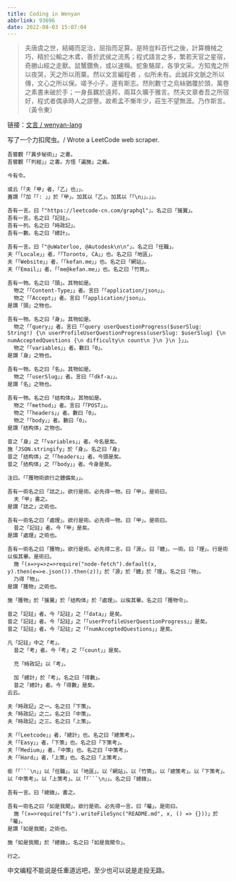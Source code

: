 ```yaml
---
title: Coding in Wenyan
abbrlink: 93696
date: 2022-08-03 15:07:04
---
```


> 夫唐虞之世，結繩而足治，屈指而足算。是時豈料百代之後，計算機械之巧，精於公輸之木鳶，善於武侯之流馬；程式語言之多，繁若天官之星宿，奇勝山經之走獸。鼠蟹鑽魚，或以速稱。蛇象駱犀，各爭文采。方知鬼之所以夜哭，天之所以雨粟。然以文言編程者 ，似所未有。此誠非文脈之所以傳，文心之所以保。嗟予小子，遂有斯志。然則數寸之烏絲猶覆於頭，萬卷之素書未破於手；一身長羈於遠邦，兩耳久曠于雅言。然夫文章者吾之所宿好，程式者偶承時人之謬譽。故希孟不慚年少，莊生不望無涯。乃作斯言。 （黃令東）

链接：[文言 / wenyan-lang](https://wy-lang.org/)

写了一个力扣爬虫。/ Wrote a LeetCode web scraper.

```
吾嘗觀「「異步秘術」」之書。
吾嘗觀「「列經」」之書。方悟「遍施」之義。

今有令。

或云「「夫「甲」者，「乙」也」」。
蓋謂「「加「「: 」」於「甲」。加其以「乙」。加其以「「\n」」。」」。

吾有一言。曰「"https://leetcode-cn.com/graphql"」。名之曰「猨翼」。
吾有一言。名之曰「記註」。
吾有一列。名之曰「時政記」。
吾有一數。名之曰「總計」。

吾有一言。曰「"@uWaterloo, @Autodesk\n\n"」。名之曰「任職」。
夫「「Locale」」者，「「Toronto, CA」」也。名之曰「地區」。
夫「「Website」」者，「「kefan.me」」也。名之曰「網站」。
夫「「Email」」者，「「me@kefan.me」」也。名之曰「竹筒」。

吾有一物。名之曰「頭」。其物如是。
  物之「「Content-Type」」者。言曰「「application/json」」。
  物之「「Accept」」者。言曰「「application/json」」。
是謂「頭」之物也。

吾有一物。名之曰「身」。其物如是。
  物之「「query」」者。言曰「「query userQuestionProgress($userSlug: String!) {\n userProfileUserQuestionProgress(userSlug: $userSlug) {\n numAcceptedQuestions {\n difficulty\n count\n }\n }\n }」」。
  物之「「variables」」者。數曰「0」。
是謂「身」之物也。

吾有一物。名之曰「名」。其物如是。
  物之「「userSlug」」者。言曰「「dkf-a」」。
是謂「名」之物也。

吾有一物。名之曰「结构体」。其物如是。
  物之「「method」」者。言曰「「POST」」。
  物之「「headers」」者。數曰「0」。
  物之「「body」」者。數曰「0」。
是謂「结构体」之物也。

昔之「身」之「「variables」」者。今名是矣。
施「JSON.stringify」於「身」。名之曰「身」
昔之「结构体」之「「headers」」者。今頭是矣。
昔之「结构体」之「「body」」者。今身是矣。

注曰。「「獲物術欲行之體備矣」」。

吾有一術名之曰「誌之」。欲行是術。必先得一物。曰「甲」。是術曰。
  夫「甲」書之。
是謂「誌之」之術也。

吾有一術名之曰「處理」。欲行是術。必先得一物。曰「甲」。是術曰。
  昔之「記註」者。今「甲」是矣。
是謂「處理」之術也。

吾有一術名之曰「獲物」。欲行是術。必先得二言。曰「源」。曰「體」。一術。曰「理」。行是術以俟其畢。是術曰。
  施「(x=>y=>z=>require("node-fetch").default(x, y).then(e=>e.json()).then(z))」於「源」於「體」於「理」。名之曰「物」。
  乃得「物」。
是謂「獲物」之術也。

施「獲物」於「猨翼」於「结构体」於「處理」。以俟其畢。名之曰「獲物令」。

昔之「記註」者。今「記註」之「「data」」是矣。
昔之「記註」者。今「記註」之「「userProfileUserQuestionProgress」」是矣。
昔之「記註」者。今「記註」之「「numAcceptedQuestions」」是矣。

凡「記註」中之「考」。
  昔之「考」者。今「考」之「「count」」是矣。

  充「時政記」以「考」。

  加「總計」於「考」。名之曰「得數」。
  昔之「總計」者。今「得數」是矣。
云云。

夫「時政記」之一。名之曰「下策」。
夫「時政記」之二。名之曰「中策」。
夫「時政記」之三。名之曰「上策」。

夫「「Leetcode」」者，「總計」也。名之曰「總策考」。
夫「「Easy」」者，「下策」也。名之曰「下策考」。
夫「「Medium」」者，「中策」也。名之曰「中策考」。
夫「「Hard」」者，「上策」也。名之曰「上策考」。

銜「「```\n」」以「任職」。以「地區」。以「網站」。以「竹筒」。以「總策考」。以「下策考」。以「中策考」。以「上策考」。以「「```\n」」。名之曰「總錄」。

吾有一言。曰「總錄」。書之。

吾有一術名之曰「如是我聞」。欲行是術。必先得一言。曰「囑」。是術曰。
  施「(x=>require("fs").writeFileSync("README.md", x, () => {}))」於「囑」。
是謂「如是我聞」之術也。

施「如是我聞」於「總錄」。名之曰「如是我聞令」。

行之。
```

中文编程不能说是任重道远吧，至少也可以说是走投无路。